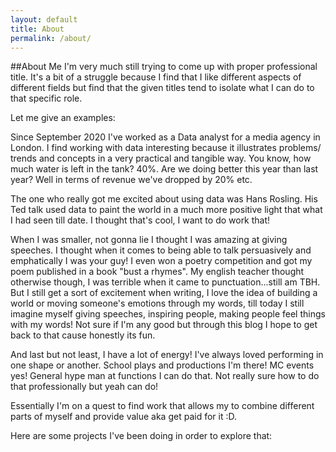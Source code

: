```yaml
---
layout: default
title: About
permalink: /about/
---
```

##About Me
I'm very much still trying to come up with proper professional title. It's a bit of a struggle because I find that I like different aspects of different fields but find that the given titles tend to isolate what I can do to that specific role.

Let me give an examples:

Since September 2020 I've worked as a Data analyst for a media agency in London. I find working with data interesting because it illustrates problems/ trends and concepts in a very practical and tangible way. You know, how much water is left in the tank? 40%. Are we doing better this year than last year? Well in terms of revenue we've dropped by 20% etc.

The one who really got me excited about using data was Hans Rosling. His Ted talk used data to paint the world in a much more positive light that what I had seen till date. I thought that's cool, I want to do work that!

When I was smaller, not gonna lie I thought I was amazing at giving speeches. I thought when it comes to being able to talk persuasively and emphatically I was your guy! I even won a poetry competition and got my poem published in a book "bust a rhymes". My english teacher thought otherwise though, I was terrible when it came to punctuation...still am TBH. But I still get a sort of excitement when writing, I love the idea of building a world or moving someone's emotions through my words, till today I still imagine myself giving speeches, inspiring people, making people feel things with my words! Not sure if I'm any good but through this blog I hope to get back to that cause honestly its fun.

And last but not least, I have a lot of energy! I've always loved performing in one shape or another. School plays and productions I'm there! MC events yes! General hype man at functions I can do that. Not really sure how to do that professionally but yeah can do!

Essentially I'm on a quest to find work that allows my to combine different parts of myself and provide value aka get paid for it :D.

Here are some projects I've been doing in order to explore that:
